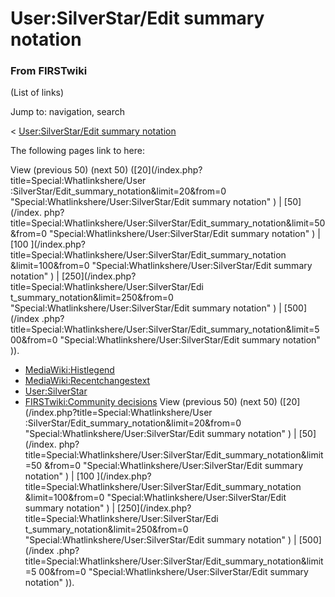 # User:SilverStar/Edit summary notation

### From FIRSTwiki

(List of links)

Jump to: navigation, search

&lt; [User:SilverStar/Edit summary
notation](/index.php?title=User:SilverStar/Edit_summary_notation&redirect=no
"User:SilverStar/Edit summary notation" )  

The following pages link to here:

View (previous 50) (next 50) ([20](/index.php?title=Special:Whatlinkshere/User
:SilverStar/Edit_summary_notation&limit=20&from=0
"Special:Whatlinkshere/User:SilverStar/Edit summary notation" ) | [50](/index.
php?title=Special:Whatlinkshere/User:SilverStar/Edit_summary_notation&limit=50
&from=0 "Special:Whatlinkshere/User:SilverStar/Edit summary notation" ) | [100
](/index.php?title=Special:Whatlinkshere/User:SilverStar/Edit_summary_notation
&limit=100&from=0 "Special:Whatlinkshere/User:SilverStar/Edit summary
notation" ) | [250](/index.php?title=Special:Whatlinkshere/User:SilverStar/Edi
t_summary_notation&limit=250&from=0
"Special:Whatlinkshere/User:SilverStar/Edit summary notation" ) | [500](/index
.php?title=Special:Whatlinkshere/User:SilverStar/Edit_summary_notation&limit=5
00&from=0 "Special:Whatlinkshere/User:SilverStar/Edit summary notation" )).

  * [MediaWiki:Histlegend](MediaWiki:Histlegend "MediaWiki:Histlegend" )
  * [MediaWiki:Recentchangestext](MediaWiki:Recentchangestext "MediaWiki:Recentchangestext" )
  * [User:SilverStar](User:SilverStar "User:SilverStar" )
  * [FIRSTwiki:Community decisions](FIRSTwiki:Community_decisions "FIRSTwiki:Community decisions" )
View (previous 50) (next 50) ([20](/index.php?title=Special:Whatlinkshere/User
:SilverStar/Edit_summary_notation&limit=20&from=0
"Special:Whatlinkshere/User:SilverStar/Edit summary notation" ) | [50](/index.
php?title=Special:Whatlinkshere/User:SilverStar/Edit_summary_notation&limit=50
&from=0 "Special:Whatlinkshere/User:SilverStar/Edit summary notation" ) | [100
](/index.php?title=Special:Whatlinkshere/User:SilverStar/Edit_summary_notation
&limit=100&from=0 "Special:Whatlinkshere/User:SilverStar/Edit summary
notation" ) | [250](/index.php?title=Special:Whatlinkshere/User:SilverStar/Edi
t_summary_notation&limit=250&from=0
"Special:Whatlinkshere/User:SilverStar/Edit summary notation" ) | [500](/index
.php?title=Special:Whatlinkshere/User:SilverStar/Edit_summary_notation&limit=5
00&from=0 "Special:Whatlinkshere/User:SilverStar/Edit summary notation" )).

